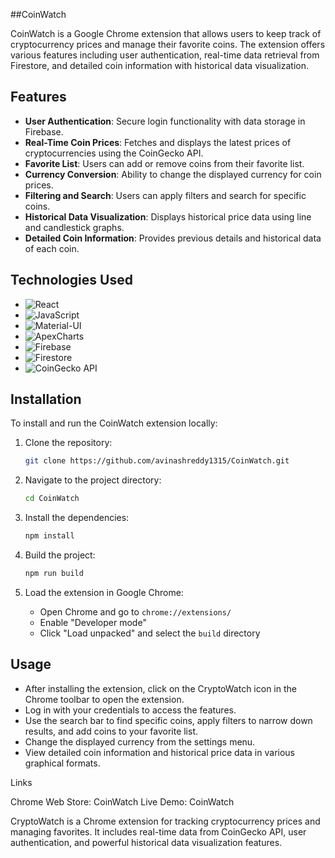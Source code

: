  ##CoinWatch

CoinWatch is a Google Chrome extension that allows users to keep track of cryptocurrency prices and manage their favorite coins. The extension offers various features including user authentication, real-time data retrieval from Firestore, and detailed coin information with historical data visualization.

## Features

- **User Authentication**: Secure login functionality with data storage in Firebase.
- **Real-Time Coin Prices**: Fetches and displays the latest prices of cryptocurrencies using the CoinGecko API.
- **Favorite List**: Users can add or remove coins from their favorite list.
- **Currency Conversion**: Ability to change the displayed currency for coin prices.
- **Filtering and Search**: Users can apply filters and search for specific coins.
- **Historical Data Visualization**: Displays historical price data using line and candlestick graphs.
- **Detailed Coin Information**: Provides previous details and historical data of each coin.

## Technologies Used

- ![React](https://img.shields.io/badge/React-React.js-61DAFB?logo=react&logoColor=white)
- ![JavaScript](https://img.shields.io/badge/JavaScript-JavaScript-F7DF1E?logo=javascript&logoColor=white)
- ![Material-UI](https://img.shields.io/badge/Material--UI-Material--UI-0081CB?logo=material-ui&logoColor=white)
- ![ApexCharts](https://img.shields.io/badge/ApexCharts-ApexCharts-FF4560?logo=apexcharts&logoColor=white)
- ![Firebase](https://img.shields.io/badge/Firebase-Firebase-FFCA28?logo=firebase&logoColor=white)
- ![Firestore](https://img.shields.io/badge/Firestore-Firebase--Firestore-FFCA28?logo=firebase&logoColor=white)
- ![CoinGecko API](https://img.shields.io/badge/CoinGecko_API-CoinGecko_API-00A82D?logo=coin-gecko&logoColor=white)

## Installation

To install and run the CoinWatch extension locally:

1. Clone the repository:

   ```sh
   git clone https://github.com/avinashreddy1315/CoinWatch.git
   ```

2. Navigate to the project directory:

   ```sh
   cd CoinWatch
   ```

3. Install the dependencies:

   ```sh
   npm install
   ```

4. Build the project:

   ```sh
   npm run build
   ```

5. Load the extension in Google Chrome:
   - Open Chrome and go to `chrome://extensions/`
   - Enable "Developer mode"
   - Click "Load unpacked" and select the `build` directory

## Usage

- After installing the extension, click on the CryptoWatch icon in the Chrome toolbar to open the extension.
- Log in with your credentials to access the features.
- Use the search bar to find specific coins, apply filters to narrow down results, and add coins to your favorite list.
- Change the displayed currency from the settings menu.
- View detailed coin information and historical price data in various graphical formats.

Links

Chrome Web Store: CoinWatch
Live Demo: CoinWatch




CryptoWatch is a Chrome extension for tracking cryptocurrency prices and managing favorites. It includes real-time data from CoinGecko API, user authentication, and powerful historical data visualization features.
